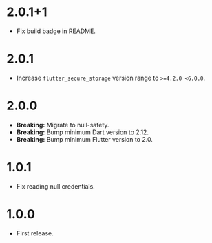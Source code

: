 # 2.0.1+1

- Fix build badge in README.

# 2.0.1

- Increase `flutter_secure_storage` version range to `>=4.2.0 <6.0.0`.

# 2.0.0

- **Breaking:** Migrate to null-safety.
- **Breaking:** Bump minimum Dart version to 2.12.
- **Breaking:** Bump minimum Flutter version to 2.0.

# 1.0.1

- Fix reading null credentials.

# 1.0.0

- First release.
